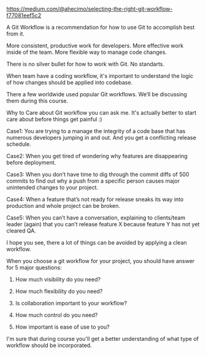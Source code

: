 https://medium.com/@ahecimo/selecting-the-right-git-workflow-f77081eef5c2

A Git Workflow is a recommendation for how to use Git to accomplish best from it.

More consistent, productive work for developers.
More effective work inside of the team.
More flexible way to manage code changes.

There is no silver bullet for how to work with Git.
No standarts.

When team have a coding workflow, it's important to understand the logic of how changes should be applied into codebase.

There a few worldwide used popular Git workflows.
We’ll be discussing them during this course.



Why to Care about Git workflow you can ask me.
It's actually better to start care about before things get painful :)

Case1: You are trying to a manage the integrity of a code base that has numerous developers jumping in and out. And you get a conflicting release schedule.

Case2: When you get tired of wondering why features are disappearing before deployment.

Case3: When you don’t have time to dig through the commit diffs of 500 commits to find out why a push from a specific person causes major unintended changes to your project.

Case4: When a feature that’s not ready for release sneaks its way into production and whole project can be broken.

Case5: When you can’t have a conversation, explaining to clients/team leader (again) that you can’t release feature X because feature Y has not yet cleared QA.

I hope you see, there a lot of things can be avoided by applying a clean workflow.

When you choose a git workflow for your project, you should have answer for 5 major questions:
1. How much visibility do you need?

2. How much flexibility do you need?

3. Is collaboration important to your workflow?

4. How much control do you need?

5. How important is ease of use to you?

I'm sure that during course you'll get a better understanding of what type of workflow should be incorporated.
